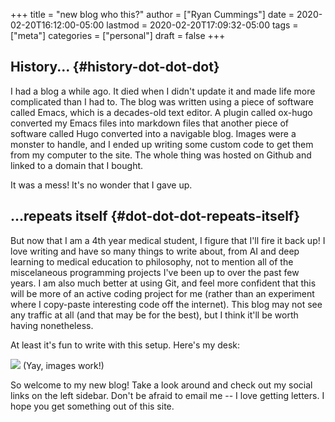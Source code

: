 +++
title = "new blog who this?"
author = ["Ryan Cummings"]
date = 2020-02-20T16:12:00-05:00
lastmod = 2020-02-20T17:09:32-05:00
tags = ["meta"]
categories = ["personal"]
draft = false
+++

## History... {#history-dot-dot-dot}

I had a blog a while ago. It died when I didn't update it and made life more complicated than I had to. The blog was written using a piece of software called Emacs, which is a decades-old text editor. A plugin called ox-hugo converted my Emacs files into markdown files that another piece of software called Hugo converted into a navigable blog. Images were a monster to handle, and I ended up writing some custom code to get them from my computer to the site. The whole thing was hosted on Github and linked to a domain that I bought.

It was a mess! It's no wonder that I gave up.


## ...repeats itself {#dot-dot-dot-repeats-itself}

But now that I am a 4th year medical student, I figure that I'll fire it back up! I love writing and have so many things to write about, from AI and deep learning to medical education to philosophy, not to mention all of the miscelaneous programming projects I've been up to over the past few years. I am also much better at using Git, and feel more confident that this will be more of an active coding project for me (rather than an experiment where I copy-paste interesting code off the internet). This blog may not see any traffic at all (and that may be for the best), but I think it'll be worth having nonetheless.

At least it's fun to write with this setup. Here's my desk:

![](/images/desk.jpg)
(Yay, images work!)

So welcome to my new blog! Take a look around and check out my social links on the left sidebar. Don't be afraid to email me -- I love getting letters. I hope you get something out of this site.
